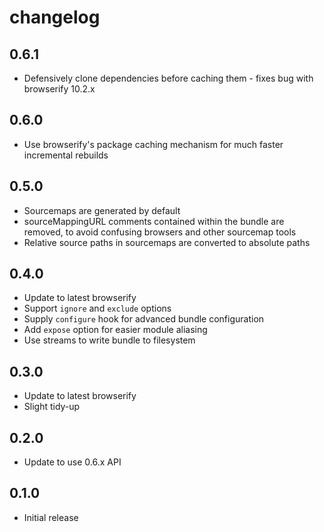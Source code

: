 # changelog

## 0.6.1

* Defensively clone dependencies before caching them - fixes bug with browserify 10.2.x

## 0.6.0

* Use browserify's package caching mechanism for much faster incremental rebuilds

## 0.5.0

* Sourcemaps are generated by default
* sourceMappingURL comments contained within the bundle are removed, to avoid confusing browsers and other sourcemap tools
* Relative source paths in sourcemaps are converted to absolute paths

## 0.4.0

* Update to latest browserify
* Support `ignore` and `exclude` options
* Supply `configure` hook for advanced bundle configuration
* Add `expose` option for easier module aliasing
* Use streams to write bundle to filesystem

## 0.3.0

* Update to latest browserify
* Slight tidy-up

## 0.2.0

* Update to use 0.6.x API

## 0.1.0

* Initial release
